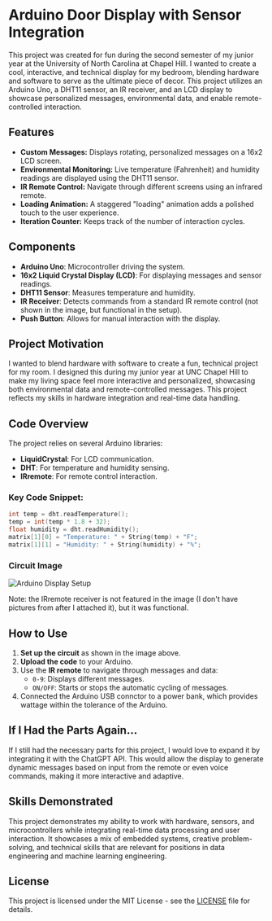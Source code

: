
# Arduino Door Display with Sensor Integration

This project was created for fun during the second semester of my junior year at the University of North Carolina at Chapel Hill. I wanted to create a cool, interactive, and technical display for my bedroom, blending hardware and software to serve as the ultimate piece of decor. This project utilizes an Arduino Uno, a DHT11 sensor, an IR receiver, and an LCD display to showcase personalized messages, environmental data, and enable remote-controlled interaction.

## Features
- **Custom Messages:** Displays rotating, personalized messages on a 16x2 LCD screen.
- **Environmental Monitoring:** Live temperature (Fahrenheit) and humidity readings are displayed using the DHT11 sensor.
- **IR Remote Control:** Navigate through different screens using an infrared remote.
- **Loading Animation:** A staggered "loading" animation adds a polished touch to the user experience.
- **Iteration Counter:** Keeps track of the number of interaction cycles.

## Components
- **Arduino Uno**: Microcontroller driving the system.
- **16x2 Liquid Crystal Display (LCD)**: For displaying messages and sensor readings.
- **DHT11 Sensor**: Measures temperature and humidity.
- **IR Receiver**: Detects commands from a standard IR remote control (not shown in the image, but functional in the setup).
- **Push Button**: Allows for manual interaction with the display.

## Project Motivation

I wanted to blend hardware with software to create a fun, technical project for my room. I designed this during my junior year at UNC Chapel Hill to make my living space feel more interactive and personalized, showcasing both environmental data and remote-controlled messages. This project reflects my skills in hardware integration and real-time data handling.

## Code Overview

The project relies on several Arduino libraries:
- **LiquidCrystal**: For LCD communication.
- **DHT**: For temperature and humidity sensing.
- **IRremote**: For remote control interaction.

### Key Code Snippet:
```cpp
int temp = dht.readTemperature();
temp = int(temp * 1.8 + 32);
float humidity = dht.readHumidity();
matrix[1][0] = "Temperature: " + String(temp) + "F";
matrix[1][1] = "Humidity: " + String(humidity) + "%";
```

### Circuit Image
![Arduino Display Setup](arduino_display_setup.png)

Note: the IRremote receiver is not featured in the image (I don't have pictures from after I attached it), but it was functional.

## How to Use

1. **Set up the circuit** as shown in the image above.
2. **Upload the code** to your Arduino.
3. Use the **IR remote** to navigate through messages and data:
   - `0-9`: Displays different messages.
   - `ON/OFF`: Starts or stops the automatic cycling of messages.
4. Connected the Arduino USB connctor to a power bank, which provides wattage within the tolerance of the Arduino.

## If I Had the Parts Again...

If I still had the necessary parts for this project, I would love to expand it by integrating it with the ChatGPT API. This would allow the display to generate dynamic messages based on input from the remote or even voice commands, making it more interactive and adaptive.

## Skills Demonstrated

This project demonstrates my ability to work with hardware, sensors, and microcontrollers while integrating real-time data processing and user interaction. It showcases a mix of embedded systems, creative problem-solving, and technical skills that are relevant for positions in data engineering and machine learning engineering.

## License

This project is licensed under the MIT License - see the [LICENSE](LICENSE) file for details.
